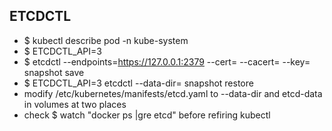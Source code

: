 ## ETCDCTL

- $ kubectl describe pod <etdcd pod> -n kube-system </br>
- $ ETCDCTL_API=3</br>
- $ etcdctl --endpoints=https://127.0.0.1:2379 --cert=<path> --cacert=<path> --key=<key> snapshot save <target path> </br>
- $ ETCDCTL_API=3 etcdctl  --data-dir=<new-data-dir> snapshot restore <path of snapshot file> </br>
- modify /etc/kubernetes/manifests/etcd.yaml to --data-dir and etcd-data in volumes at two places </br>
- check $ watch "docker ps |gre etcd" before refiring kubectl
  
